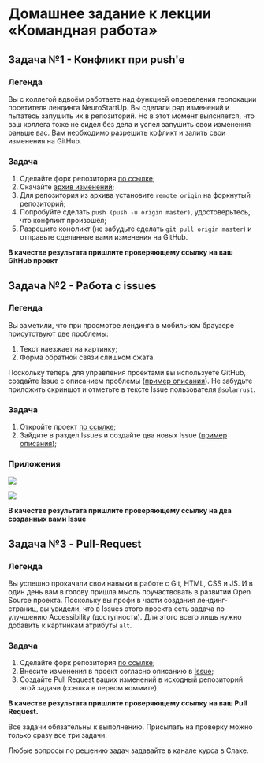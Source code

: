 #  Домашнее задание к лекции «Командная работа»

## Задача №1 - Конфликт при push'е

### Легенда

Вы с коллегой вдвоём работаете над функцией определения геолокации посетителя лендинга NeuroStartUp. Вы сделали ряд изменений и пытатесь запушить их в репозиторий. Но в этот момент выясняется, что ваш коллега тоже не сидел без дела и успел запушить свои изменения раньше вас. Вам необходимо разрешить кофликт и залить свои изменения на GitHub. 

### Задача

1. Сделайте форк репозитория [по ссылке](https://github.com/netology-code/git-homeworks-neuro-fork);
1. Скачайте [архив изменений](https://github.com/netology-code/git-homeworks/blob/master/remote/src/neuro-push.zip);
1. Для репозитория из архива установите `remote origin` на форкнутый репозиторий;
1. Попробуйте сделать `push (push -u origin master)`, удостоверьтесь, что конфликт произошёл;
1. Разрешите конфликт (не забудьте сделать `git pull origin master`) и отправьте сделанные вами изменения на GitHub.

**В качестве результата пришлите проверяющему ссылку на ваш GitHub проект**

## Задача №2 - Работа с issues

### Легенда

Вы заметили, что при просмотре лендинга в мобильном браузере присутствуют две проблемы:
1. Текст наезжает на картинку;
2. Форма обратной связи слишком сжата.

Поскольку теперь для управления проектами вы используете GitHub, создайте Issue с описанием проблемы ([пример описания](/remote/issue-example.md)). Не забудьте приложить скриншот и отметьте в тексте Issue пользователя `@solarrust`.

### Задача

1. Откройте проект [по ссылке](https://github.com/netology-code/git-homeworks-neuro-issues);
1. Зайдите в раздел Issues и создайте два новых Issue ([пример описания](/remote/issue-example.md));

### Приложения

![](https://i.imgur.com/2hcT6xM.png)

![](https://i.imgur.com/HcSpYkT.png)

**В качестве результата пришлите проверяющему ссылку на два созданных вами Issue**

## Задача №3 - Pull-Request

### Легенда

Вы успешно прокачали свои навыки в работе с Git, HTML, CSS и JS. И в один день вам в голову пришла мысль поучаствовать в развитии Open Source проекта. Поскольку вы профи в части создания лендинг-страниц, вы увидели, что в Issues этого проекта есть задача по улучшению Accessibility (доступности). Для этого всего лишь нужно добавить к картинкам атрибуты `alt`.

### Задача

1. Сделайте форк репозитория [по ссылке](https://github.com/netology-code/git-homeworks-neuro-pr);
1. Внесите изменения в проект согласно описанию в [Issue](https://github.com/netology-code/git-homeworks-neuro-pr/issues/1);
1. Создайте Pull Request ваших изменений в исходный репозиторий этой задачи (ссылка в первом коммите).

**В качестве результата пришлите проверяющему ссылку на ваш Pull Request.**

Все задачи обязательны к выполнению. Присылать на проверку можно только сразу все три задачи.

Любые вопросы по решению задач задавайте в канале курса в Слаке.

